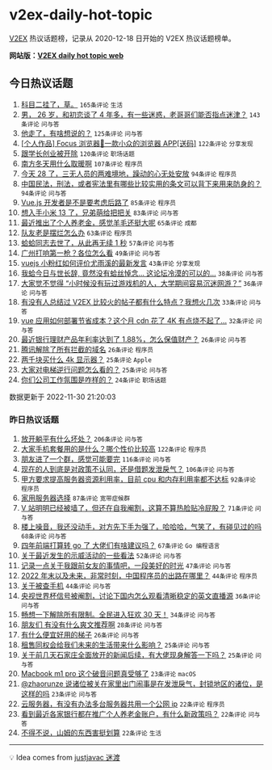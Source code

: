 # v2ex-daily-hot-topic

[V2EX](https://www.v2ex.com/) 热议话题榜，记录从 2020-12-18 日开始的 V2EX 热议话题榜单。

**网站版：[V2EX daily hot topic web](https://boojack.github.io/v2ex-daily-hot-topic-web/)**

## 今日热议话题

<!-- TODAY BEGIN -->

1. [科目二挂了，草。](https://www.v2ex.com/t/899050) `165条评论` `生活`
1. [男， 26 岁，和初恋谈了 4 年多，有一些迷惑，老哥哥们能否指点迷津？](https://www.v2ex.com/t/899026) `143条评论` `问与答`
1. [他走了，有啥想说的？](https://www.v2ex.com/t/899118) `125条评论` `问与答`
1. [[个人作品] Focus 浏览器🚀一款小众的浏览器 APP[送码]](https://www.v2ex.com/t/899004) `122条评论` `分享发现`
1. [跟学长创业被开除](https://www.v2ex.com/t/899021) `120条评论` `职场话题`
1. [南方冬天用什么取暖啊](https://www.v2ex.com/t/899099) `107条评论` `程序员`
1. [今天 28 了，三无人员的两难境地，躁动的心无处安放](https://www.v2ex.com/t/898993) `94条评论` `程序员`
1. [中国民法，刑法，或者宪法里有哪些比较实用的条文可以背下来用来防身的？](https://www.v2ex.com/t/899084) `94条评论` `问与答`
1. [Vue.js 开发者是不是要考虑后路了](https://www.v2ex.com/t/899106) `85条评论` `程序员`
1. [想入手小米 13 了，兄弟萌给把把关](https://www.v2ex.com/t/899045) `83条评论` `问与答`
1. [最近推出了个人养老金，感觉羊毛还挺大呢](https://www.v2ex.com/t/898978) `65条评论` `成都`
1. [队友老是摆烂怎么办](https://www.v2ex.com/t/899005) `63条评论` `程序员`
1. [蛤蛤同志去世了，从此再无续 1 秒](https://www.v2ex.com/t/899112) `57条评论` `问与答`
1. [广州打响第一枪？各位怎么看](https://www.v2ex.com/t/899107) `49条评论` `问与答`
1. [vuejs 小粉红如何评价尤雨溪的最新发言](https://www.v2ex.com/t/899126) `43条评论` `分享发现`
1. [我蛤今日与世长辞, 竟然没有蛤丝悼念... 这论坛冷漠的可以的...](https://www.v2ex.com/t/899150) `38条评论` `问与答`
1. [大家觉不觉得 “小时候没有玩过游戏机的人，大学期间容易沉迷网游？”](https://www.v2ex.com/t/899036) `36条评论` `问与答`
1. [有没有人总结过 V2EX 比较火的帖子都有什么特点？我想火几次](https://www.v2ex.com/t/898972) `33条评论` `问与答`
1. [vue 应用如何部署节省成本？这个月 cdn 花了 4K 有点烧不起了...](https://www.v2ex.com/t/899198) `32条评论` `问与答`
1. [最近银行理财产品年利率达到了 1.88%，怎么保值财产？](https://www.v2ex.com/t/898992) `26条评论` `问与答`
1. [腾讯解除了所有拦截的域名](https://www.v2ex.com/t/898953) `26条评论` `程序员`
1. [两千块买什么 4k 显示器？](https://www.v2ex.com/t/899083) `25条评论` `Apple`
1. [大家对电梯逆行问题怎么看的？](https://www.v2ex.com/t/898988) `25条评论` `问与答`
1. [你们公司工作氛围是咋样的？](https://www.v2ex.com/t/898960) `24条评论` `职场话题`

数据更新于 2022-11-30 21:20:03

<!-- TODAY END -->

### 昨日热议话题

<!-- YESTERDAY BEGIN -->

1. [放开躺平有什么坏处？](https://www.v2ex.com/t/898693) `206条评论` `问与答`
1. [大家手机套餐用的是什么？哪个性价比较高](https://www.v2ex.com/t/898718) `122条评论` `程序员`
1. [朋友进了一个群，感觉可能要完](https://www.v2ex.com/t/898721) `116条评论` `问与答`
1. [现在的人到底是对政策不认同，还是借题发泄戾气？](https://www.v2ex.com/t/898709) `106条评论` `问与答`
1. [甲方要求提高服务器资源利用率，目前 cpu 和内存利用率都不达标](https://www.v2ex.com/t/898820) `92条评论` `程序员`
1. [家用服务器选择](https://www.v2ex.com/t/898705) `87条评论` `宽带症候群`
1. [V 站明明已经被墙了，但还在自我阉割，这算不算热脸贴冷屁股？](https://www.v2ex.com/t/898837) `71条评论` `问与答`
1. [楼上噪音，我还没动手，对方先下手为强了，哈哈哈，气笑了，有碰见过的吗](https://www.v2ex.com/t/898751) `68条评论` `问与答`
1. [四年前端打算转 go 了 大佬们有啥建议吗？](https://www.v2ex.com/t/898689) `67条评论` `Go 编程语言`
1. [关于最近发生的示威活动的一些看法](https://www.v2ex.com/t/898823) `52条评论` `问与答`
1. [记录一点关于我跟前女友的事情吧，一段美好的时光](https://www.v2ex.com/t/898815) `47条评论` `问与答`
1. [2022 年末以及未来，非常时刻，中国程序员的出路在哪里？](https://www.v2ex.com/t/898866) `44条评论` `程序员`
1. [关于被查手机](https://www.v2ex.com/t/898723) `44条评论` `问与答`
1. [央视世界杯信号被阉割，讨论下国内怎么观看清晰稳定的英文直播源](https://www.v2ex.com/t/898750) `36条评论` `问与答`
1. [畅想一下解除所有限制。全民进入狂欢 30 天！](https://www.v2ex.com/t/898717) `34条评论` `问与答`
1. [朋友们 有没有什么爽文推荐啊](https://www.v2ex.com/t/898842) `28条评论` `问与答`
1. [有什么便宜好用的梯子](https://www.v2ex.com/t/898879) `26条评论` `问与答`
1. [租售同权会给我们未来的生活带来什么影响？](https://www.v2ex.com/t/898844) `25条评论` `问与答`
1. [关于前几天石家庄全面放开的新闻后续，有大佬现身解答一下吗？](https://www.v2ex.com/t/898719) `25条评论` `问与答`
1. [Macbook m1 pro 这个破音问题真受够了](https://www.v2ex.com/t/898759) `23条评论` `macOS`
1. [@zhaorunze 说诸位被关在家里出门闹事是在发泄戾气，封锁地区的诸位，是这样的吗](https://www.v2ex.com/t/898776) `23条评论` `问与答`
1. [云服务器，有没有办法多台服务器共用一个公网 ip](https://www.v2ex.com/t/898792) `22条评论` `程序员`
1. [看到最近各家银行都在推广个人养老金账户，有什么新政策吗？](https://www.v2ex.com/t/898746) `22条评论` `问与答`
1. [不得不说，山姆的东西害挺划算](https://www.v2ex.com/t/898726) `22条评论` `生活`

<!-- YESTERDAY END -->

---

💡 Idea comes from [justjavac 迷渡](https://github.com/justjavac/)
